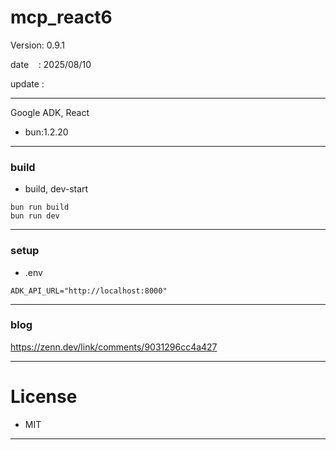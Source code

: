 ﻿# mcp_react6

 Version: 0.9.1

 date    : 2025/08/10

 update :

***

Google ADK, React

* bun:1.2.20

***
### build

* build, dev-start

```
bun run build
bun run dev
```
***
### setup

* .env

```
ADK_API_URL="http://localhost:8000"
```

***
### blog

https://zenn.dev/link/comments/9031296cc4a427 

***
# License

* MIT

***

